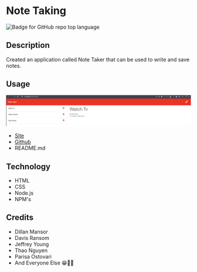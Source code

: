 # Note Taking

![Badge for GitHub repo top language](https://img.shields.io/badge/License-MIT-yellow.svg)

## Description

Created an application called Note Taker that can be used to write and save notes.

## Usage

![Note_Taking](./public/assets/images/screenshot.png)

- [Site]()
- [Github](https://github.com/ngolston/Note_Taking)
- README.md

## Technology

- HTML
- CSS
- Node.js
- NPM's

## Credits

- Dillan Mansor
- Davis Ransom
- Jeffrey Young
- Thao Nguyen
- Parisa Ostovari
- And Everyone Else 😁🙏🏾
